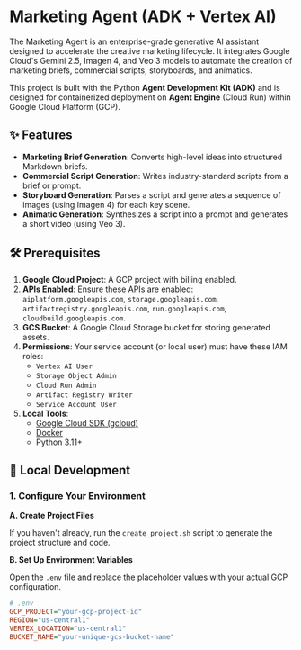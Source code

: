 # Marketing Agent (ADK + Vertex AI)

The Marketing Agent is an enterprise-grade generative AI assistant designed to accelerate the creative marketing lifecycle. It integrates Google Cloud's Gemini 2.5, Imagen 4, and Veo 3 models to automate the creation of marketing briefs, commercial scripts, storyboards, and animatics.

This project is built with the Python **Agent Development Kit (ADK)** and is designed for containerized deployment on **Agent Engine** (Cloud Run) within Google Cloud Platform (GCP).

## ✨ Features

-   **Marketing Brief Generation**: Converts high-level ideas into structured Markdown briefs.
-   **Commercial Script Generation**: Writes industry-standard scripts from a brief or prompt.
-   **Storyboard Generation**: Parses a script and generates a sequence of images (using Imagen 4) for each key scene.
-   **Animatic Generation**: Synthesizes a script into a prompt and generates a short video (using Veo 3).

## 🛠️ Prerequisites

1.  **Google Cloud Project**: A GCP project with billing enabled.
2.  **APIs Enabled**: Ensure these APIs are enabled: `aiplatform.googleapis.com`, `storage.googleapis.com`, `artifactregistry.googleapis.com`, `run.googleapis.com`, `cloudbuild.googleapis.com`.
3.  **GCS Bucket**: A Google Cloud Storage bucket for storing generated assets.
4.  **Permissions**: Your service account (or local user) must have these IAM roles:
    * `Vertex AI User`
    * `Storage Object Admin`
    * `Cloud Run Admin`
    * `Artifact Registry Writer`
    * `Service Account User`
5.  **Local Tools**:
    * [Google Cloud SDK (gcloud)](https://cloud.google.com/sdk/install)
    * [Docker](https://www.docker.com/products/docker-desktop/)
    * Python 3.11+

## 🚀 Local Development

### 1. Configure Your Environment

**A. Create Project Files**

If you haven't already, run the `create_project.sh` script to generate the project structure and code.

**B. Set Up Environment Variables**

Open the `.env` file and replace the placeholder values with your actual GCP configuration.

```ini
# .env
GCP_PROJECT="your-gcp-project-id"
REGION="us-central1"
VERTEX_LOCATION="us-central1"
BUCKET_NAME="your-unique-gcs-bucket-name"
